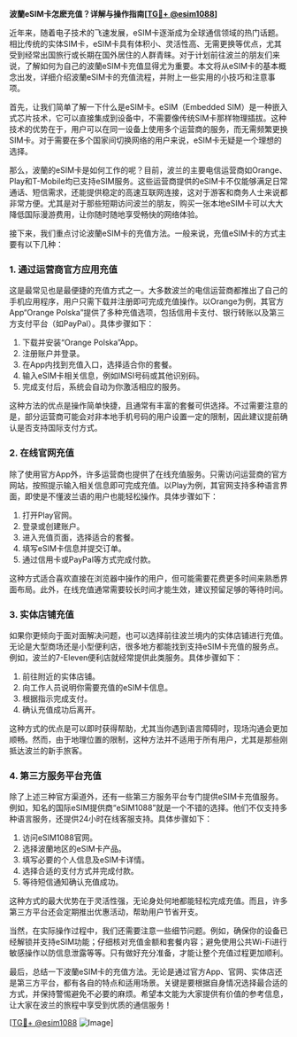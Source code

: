 **波蘭eSIM卡怎麽充值？详解与操作指南[[TG💪+ @esim1088](https://t.me/s/esim1088)]**

近年来，随着电子技术的飞速发展，eSIM卡逐渐成为全球通信领域的热门话题。相比传统的实体SIM卡，eSIM卡具有体积小、灵活性高、无需更换等优点，尤其受到经常出国旅行或长期在国外居住的人群青睐。对于计划前往波兰的朋友们来说，了解如何为自己的波蘭eSIM卡充值显得尤为重要。本文将从eSIM卡的基本概念出发，详细介绍波蘭eSIM卡的充值流程，并附上一些实用的小技巧和注意事项。

首先，让我们简单了解一下什么是eSIM卡。eSIM（Embedded SIM）是一种嵌入式芯片技术，它可以直接集成到设备中，不需要像传统SIM卡那样物理插拔。这种技术的优势在于，用户可以在同一设备上使用多个运营商的服务，而无需频繁更换SIM卡。对于需要在多个国家间切换网络的用户来说，eSIM卡无疑是一个理想的选择。

那么，波蘭的eSIM卡是如何工作的呢？目前，波兰的主要电信运营商如Orange、Play和T-Mobile均已支持eSIM服务。这些运营商提供的eSIM卡不仅能够满足日常通话、短信需求，还能提供稳定的高速互联网连接，这对于游客和商务人士来说都非常方便。尤其是对于那些短期访问波兰的朋友，购买一张本地eSIM卡可以大大降低国际漫游费用，让你随时随地享受畅快的网络体验。

接下来，我们重点讨论波蘭eSIM卡的充值方法。一般来说，充值eSIM卡的方式主要有以下几种：

### **1. 通过运营商官方应用充值**
这是最常见也是最便捷的充值方式之一。大多数波兰的电信运营商都推出了自己的手机应用程序，用户只需下载并注册即可完成充值操作。以Orange为例，其官方App“Orange Polska”提供了多种充值选项，包括信用卡支付、银行转账以及第三方支付平台（如PayPal）。具体步骤如下：
1. 下载并安装“Orange Polska”App。
2. 注册账户并登录。
3. 在App内找到充值入口，选择适合你的套餐。
4. 输入eSIM卡相关信息，例如IMSI号码或其他识别码。
5. 完成支付后，系统会自动为你激活相应的服务。

这种方法的优点是操作简单快捷，且通常有丰富的套餐可供选择。不过需要注意的是，部分运营商可能会对非本地手机号码的用户设置一定的限制，因此建议提前确认是否支持国际支付方式。

### **2. 在线官网充值**
除了使用官方App外，许多运营商也提供了在线充值服务。只需访问运营商的官方网站，按照提示输入相关信息即可完成充值。以Play为例，其官网支持多种语言界面，即使是不懂波兰语的用户也能轻松操作。具体步骤如下：
1. 打开Play官网。
2. 登录或创建账户。
3. 进入充值页面，选择适合的套餐。
4. 填写eSIM卡信息并提交订单。
5. 通过信用卡或PayPal等方式完成付款。

这种方式适合喜欢直接在浏览器中操作的用户，但可能需要花费更多时间来熟悉界面布局。此外，在线充值通常需要较长时间才能生效，建议预留足够的等待时间。

### **3. 实体店铺充值**
如果你更倾向于面对面解决问题，也可以选择前往波兰境内的实体店铺进行充值。无论是大型商场还是小型便利店，很多地方都能找到支持eSIM卡充值的服务点。例如，波兰的7-Eleven便利店就经常提供此类服务。具体步骤如下：
1. 前往附近的实体店铺。
2. 向工作人员说明你需要充值的eSIM卡信息。
3. 根据指示完成支付。
4. 确认充值成功后离开。

这种方式的优点是可以即时获得帮助，尤其当你遇到语言障碍时，现场沟通会更加顺畅。然而，由于地理位置的限制，这种方法并不适用于所有用户，尤其是那些刚抵达波兰的新手旅客。

### **4. 第三方服务平台充值**
除了上述三种官方渠道外，还有一些第三方服务平台专门提供eSIM卡充值服务。例如，知名的国际eSIM提供商“eSIM1088”就是一个不错的选择。他们不仅支持多种语言服务，还提供24小时在线客服支持。具体步骤如下：
1. 访问eSIM1088官网。
2. 选择波蘭地区的eSIM卡产品。
3. 填写必要的个人信息及eSIM卡详情。
4. 选择合适的支付方式并完成付款。
5. 等待短信通知确认充值成功。

这种方式的最大优势在于灵活性强，无论身处何地都能轻松完成充值。而且，许多第三方平台还会定期推出优惠活动，帮助用户节省开支。

当然，在实际操作过程中，我们还需要注意一些细节问题。例如，确保你的设备已经解锁并支持eSIM功能；仔细核对充值金额和套餐内容；避免使用公共Wi-Fi进行敏感操作以防信息泄露等等。只有做好充分准备，才能让整个充值过程更加顺利。

最后，总结一下波蘭eSIM卡的充值方法。无论是通过官方App、官网、实体店还是第三方平台，都有各自的特点和适用场景。关键是要根据自身情况选择最合适的方式，并保持警惕避免不必要的麻烦。希望本文能为大家提供有价值的参考信息，让大家在波兰的旅程中享受到优质的通信服务！

[[TG💪+ @esim1088](https://t.me/s/esim1088) ![Image](https://i.postimg.cc/4NQfJmqS/Snipaste-2025-05-13-00-14-12.png)]